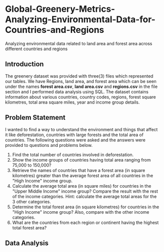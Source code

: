 # Global-Greenery-Metrics-Analyzing-Environmental-Data-for-Countries-and-Regions
Analyzing environmental data related to land area and forest area across different countries and regions

## Introduction
The greenery dataset was provided with three(3) files which represented our tables. We have Regions, land area, and forest area which can be seen under the names **forest area.csv**, **land area.csv** and **regions.csv** in the file section and I performed data analysis using SQL. The dataset contains information about various countries, country codes, regions, forest square kilometres, total area square miles, year and income group details.

## Problem Statement
I wanted to find a way to understand the environment and things that affect it like deforestation, countries with large forests and the total area of countries. 
The following questions were asked and the answers were provided to questions and problems below.

1. Find the total number of countries involved in deforestation.
2. Show the income groups of countries having total area ranging from 75,000 to 150,000?
3. Retrieve the names of countries that have a forest area (in square kilometres) greater than the average forest area of all countries in the "High Income" income group.
4. Calculate the average total area (in square miles) for countries in the "Upper Middle Income" income group? Compare the result with the rest of the income categories.
Hint: calculate the average total areas for the 3 other categories.
5. Determine the total forest area (in square kilometres) for countries in the "High Income" income group? Also, compare with the other income categories.
6. What are the countries from each region or continent having the highest total forest area?


## Data Analysis
